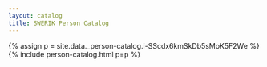 ```yaml
---
layout: catalog
title: SWERIK Person Catalog
---
```

{% assign p = site.data._person-catalog.i-SScdx6kmSkDb5sMoK5F2We %}
{% include person-catalog.html p=p %}

